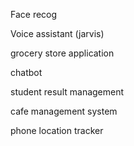 Face recog

Voice assistant (jarvis)

grocery store application

chatbot

student result management

cafe management system

phone location tracker

